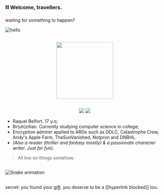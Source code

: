  ### ⛓️ Welcome, travellers.
  waiting for something to happen?
  
  ![hello](https://user-images.githubusercontent.com/61334929/154825699-eadaa76b-3971-4930-b940-c56c4040cef5.png)

  ##

<div align="center">
  <a href="https://github.com/raquelbelfort">
  <img height="180em" src="https://github-readme-stats.vercel.app/api/top-langs/?username=raquelbelfort&layout=compact&langs_count=7&theme=midnight-purple"/>
</div>
  
  ##
  
<div align="center"> 
  <a href="https://instagram.com/belf.art_" target="_blank"><img src="https://img.shields.io/badge/-Instagram-%23E4405F?style=for-the-badge&logo=instagram&logoColor=white" target="_blank"></a>
  <a href="https://www.linkedin.com/in/raquel-belfort-b17295232/" target="_blank"><img src="https://img.shields.io/badge/-LinkedIn-%230077B5?style=for-the-badge&logo=linkedin&logoColor=white" target="_blank"></a> 
</div>
  
  - Raquel Belfort. 17 y.o;
  - Br(uh)zilian. Currently studying computer science in college;
  - Encryption admirer applied to ARGs such as DDLC, Catastrophe Crow, Andy's Apple Farm, TheSunVanished, Notpron and DNBHL.
  - _(Also a reader (thriller and fantasy mostly) & a passionate character writer. Just for fun)._
    
  > All live on things somehow.
  
  ##
  
![Snake animation](https://github.com/raquelbelfort/raquelbelfort/blob/output/github-contribution-grid-snake.svg)
  
  ##
  
secret: you found your [gift](https://open.spotify.com/playlist/1SOM5nwnMSx8zQCSg5HlkT?si=c06d90e28e124c86). you deserve to be a [[hyperlink blocked]] too.


